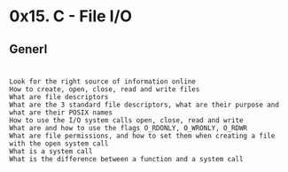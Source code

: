 # 0x15. C - File I/O
## Generl
#
	Look for the right source of information online
	How to create, open, close, read and write files
	What are file descriptors
	What are the 3 standard file descriptors, what are their purpose and what are their POSIX names
	How to use the I/O system calls open, close, read and write
	What are and how to use the flags O_RDONLY, O_WRONLY, O_RDWR
	What are file permissions, and how to set them when creating a file with the open system call
	What is a system call
	What is the difference between a function and a system call